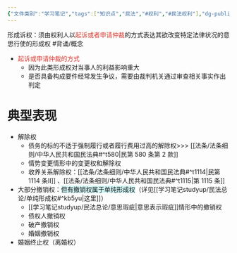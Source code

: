 ```yaml
---
{"文件类别":"学习笔记","tags":["知识点","民法","#权利","#民法权利"],"dg-publish":true,"permalink":"/学习笔记studyup/民法总论/形成诉权/","dgPassFrontmatter":true,"created":"2024-10-17T08:41:21.898+08:00","updated":"2024-11-01T14:31:58.208+08:00"}
---
```


形成诉权：须由权利人以<font color="#d83931">起诉或者申请仲裁</font>的方式表达其欲改变特定法律状况的意思行使的形成权 #背诵/概念 
- <font color="#d83931">起诉或申请仲裁的方式</font>
	- 因为此类形成权对当事人的利益影响重大
	- 是否具备构成要件经常发生争议，需要由裁判机关通过审查相关事实作出判定

# 典型表现
- 解除权
	- 债务的标的不适于强制履行或者履行费用过高的解除权>>> [[法条/法条细则/中华人民共和国民法典#^t580\|民第 580 条第 2 款]]
	- 情势变更情形中的变更权和解除权
	- 收养关系解除权：[[法条/法条细则/中华人民共和国民法典#^t1114\|民第 1114 条Ⅱ]] 、[[法条/法条细则/中华人民共和国民法典#^t1115\|第 1115 条]]
- 大部分撤销权：<span style="background:rgba(173, 239, 239, 0.55)">但有撤销权属于单纯形成权</span>（详见[[学习笔记studyup/民法总论/单纯形成权#^kb5yu\|这里]]）
	- [[学习笔记studyup/民法总论/意思瑕疵\|意思表示瑕疵]]情形中的撤销权
	- 债权人撤销权
	- 破产撤销权
	- 婚姻撤销权
- 婚姻终止权（离婚权）